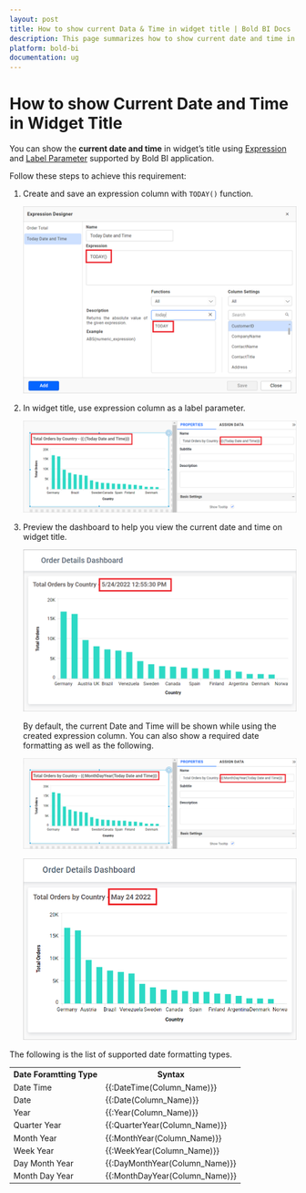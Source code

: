 ```yaml
---
layout: post
title: How to show current Data & Time in widget title | Bold BI Docs
description: This page summarizes how to show current date and time in widget title along with the required date formatting types in Bold BI application.
platform: bold-bi
documentation: ug
---
```


# How to show Current Date and Time in Widget Title

You can show the **current date and time** in widget’s title using [Expression](https://help.boldbi.com/embedded-bi/working-with-data-source/transforming-data/configuring-expression-columns/) and [Label Parameter](https://help.boldbi.com/cloud-bi/visualizing-data/working-with-widgets/configuring-label-parameters/) supported by Bold BI application.

Follow these steps to achieve this requirement:

1. Create and save an expression column with `TODAY()` function.

    ![Create Expression with Today function](/static/assets/embedded/faq/images/create-expression-with-today-function.png)

2. In widget title, use expression column as a label parameter.

    ![Use Today expression in widget title](/static/assets/embedded/faq/images/use-today-exp-in-widget-title.png)

3. Preview the dashboard to help you view the current date and time on widget title. 

    ![Today date in view mode](/static/assets/embedded/faq/images/today-date-in-view-mode.png#max-width=50%)

    By default, the current Date and Time will be shown while using the created expression column. You can also show a required date formatting as well as the following.

    ![Label Parameter with Date Formatting](/static/assets/embedded/faq/images/label-parameter-with-date-formatting.png)

    ![Date Formatting review](/static/assets/embedded/faq/images/date-formatting-preview.png#max-width=50%)

The following is the list of supported date formatting types.
    
<table>
   <tr>
   <th>Date Foramtting Type</th>
   <th>Syntax</th>
   </tr>
   <td>Date Time</td>
   <td>{{:DateTime(Column_Name)}}</td>
   <tr>
   <td>Date</td>
   <td>{{:Date(Column_Name)}}</td>
   </tr>
   <td>Year</td>
   <td>{{:Year(Column_Name)}}</td>
   </tr>
   <tr>
   <td>Quarter Year</td>
   <td>{{:QuarterYear(Column_Name)}}</td>
   </tr>
   <tr>
   <td>Month Year</td>
   <td>{{:MonthYear(Column_Name)}}</td>
   </tr>
   <tr>
   <td>Week Year</td>
   <td>{{:WeekYear(Column_Name)}}</td>
   </tr>
   <tr>
   <td>Day Month Year</td>
   <td>{{:DayMonthYear(Column_Name)}}</td>
   </tr>
    <td>Month Day Year</td>
   <td>{{:MonthDayYear(Column_Name)}}</td>
   </tr>
   </table>